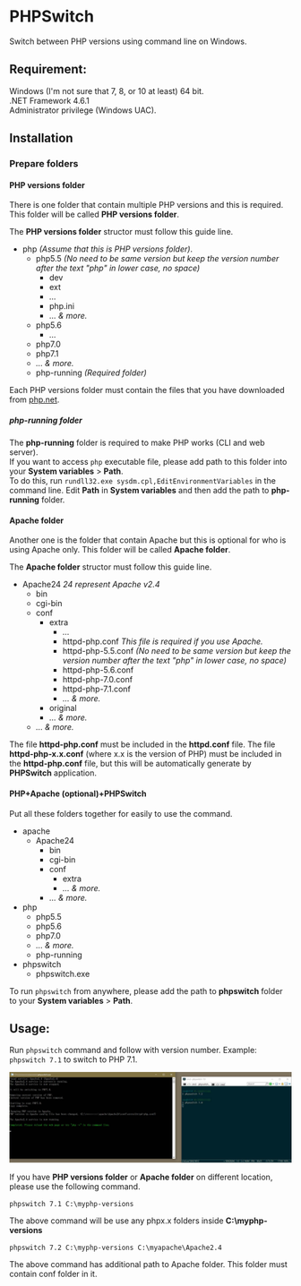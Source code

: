 ﻿# PHPSwitch

Switch between PHP versions using command line on Windows.

## Requirement:
Windows (I'm not sure that 7, 8, or 10 at least) 64 bit.<br>
.NET Framework 4.6.1<br>
Administrator privilege (Windows UAC).

## Installation

### Prepare folders
#### PHP versions folder
There is one folder that contain multiple PHP versions and this is required. This folder will be called **PHP versions folder**.

The **PHP versions folder** structor must follow this guide line.

* php *(Assume that this is PHP versions folder)*.
	* php5.5 *(No need to be same version but keep the version number after the text "php" in lower case, no space)*
		* dev
		* ext
		* *...*
		* php.ini
		* *... & more.*
     * php5.6
     	* *...*
     * php7.0
     * php7.1
     * *... & more.*
	 * php-running *(Required folder)*

Each PHP versions folder must contain the files that you have downloaded from [php.net](https://php.net).

##### php-running folder
The **php-running** folder is required to make PHP works (CLI and web server).<br>
If you want to access `php` executable file, please add path to this folder into your **System variables** > **Path**.<br>
To do this, run `rundll32.exe sysdm.cpl,EditEnvironmentVariables` in the command line. Edit **Path** in **System variables** and then add the path to **php-running** folder.

#### Apache folder
Another one is the folder that contain Apache but this is optional for who is using Apache only. This folder will be called **Apache folder**.

The **Apache folder** structor must follow this guide line.

* Apache24 *24 represent Apache v2.4*
	* bin
	* cgi-bin
	* conf
		* extra
			* *...*
			* httpd-php.conf *This file is required if you use Apache.*
			* httpd-php-5.5.conf *(No need to be same version but keep the version number after the text "php" in lower case, no space)*
			* httpd-php-5.6.conf
			* httpd-php-7.0.conf
			* httpd-php-7.1.conf
			* *... & more.*
		* original
		* *... & more.*
	* *... & more.*

The file **httpd-php.conf** must be included in the **httpd.conf** file. The file **httpd-php-x.x.conf** (where x.x is the version of PHP) must be included in the **httpd-php.conf** file, but this will be automatically generate by **PHPSwitch** application.

#### PHP+Apache (optional)+PHPSwitch
Put all these folders together for easily to use the command.

* apache
	* Apache24
		* bin
		* cgi-bin
		* conf
			* extra
			* *... & more.*
        * *... & more.*
* php
	* php5.5
	* php5.6
	* php7.0
	* *... & more.*
	* php-running
* phpswitch
	* phpswitch.exe

To run `phpswitch` from anywhere, please add the path to **phpswitch** folder to your **System variables** > **Path**.

## Usage:
Run `phpswitch` command and follow with version number. Example: `phpswitch 7.1` to switch to PHP 7.1.

![PHPSwitch Screenshot](.web-assets/phpswitch0.1-screenshot-01.jpg)

If you have **PHP versions folder** or **Apache folder** on different location, please use the following command.

```
phpswitch 7.1 C:\myphp-versions
```
The above command will be use any phpx.x folders inside **C:\myphp-versions**

```
phpswitch 7.2 C:\myphp-versions C:\myapache\Apache2.4
```
The above command has additional path to Apache folder. This folder must contain conf folder in it.